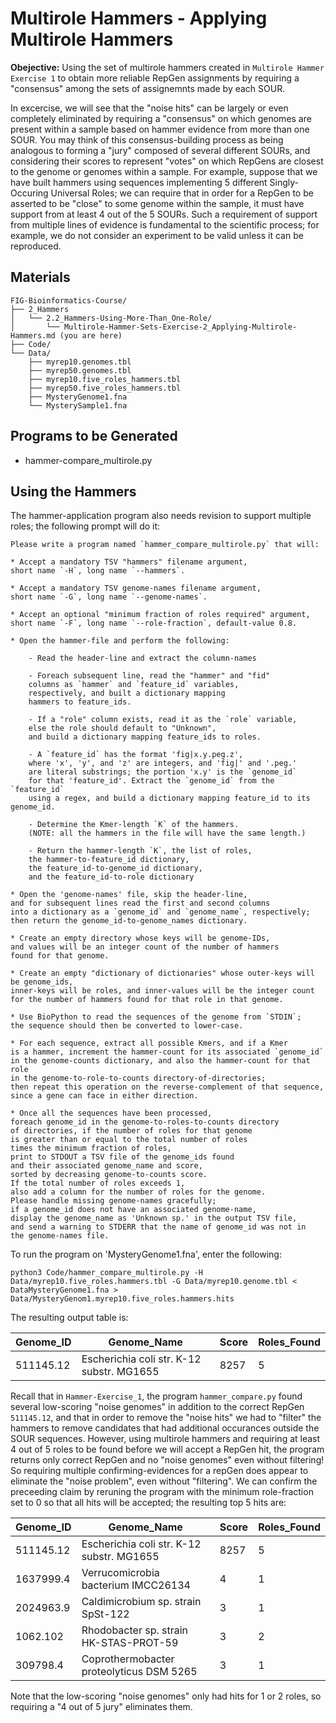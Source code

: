 # Multirole Hammers - Applying Multirole Hammers

**Obejective:** Using the set of multirole hammers created in
`Multirole Hammer Exercise 1` to obtain more reliable RepGen assignments
by requiring a "consensus" among the sets of assignemnts made by each SOUR.

In excercise, we will see that the "noise hits"
can be largely or even completely eliminated by requiring
a "consensus" on which genomes are present within a sample
based on hammer evidence from more than one SOUR. 
You may think of this consensus-building process as being analogous
to forming a "jury" composed of several different SOURs,
and considering their scores to represent "votes"
on which RepGens are closest to the genome or genomes within a sample.
For example, suppose that we have built hammers using sequences
implementing 5 different Singly-Occuring Universal Roles;
we can require that in order for a RepGen to be asserted
to be "close" to some genome within the sample, it must have support
from at least 4 out of the 5 SOURs. Such a requirement of support
from multiple lines of evidence is fundamental to the scientific process;
for example, we do not consider an experiment to be valid unless
it can be reproduced.

## Materials

```
FIG-Bioinformatics-Course/
├── 2_Hammers
│   └── 2.2_Hammers-Using-More-Than_One-Role/
│       └── Multirole-Hammer-Sets-Exercise-2_Applying-Multirole-Hammers.md (you are here)
├── Code/
└── Data/
    ├── myrep10.genomes.tbl
    ├── myrep50.genomes.tbl
    ├── myrep10.five_roles_hammers.tbl
    ├── myrep50.five_roles_hammers.tbl
    ├── MysteryGenome1.fna
    └── MysterySample1.fna
```

## Programs to be Generated

* hammer-compare_multirole.py

## Using the Hammers

The hammer-application program also needs revision to support multiple roles;
the following prompt will do it:

```
Please write a program named `hammer_compare_multirole.py` that will:

* Accept a mandatory TSV "hammers" filename argument,
short name `-H`, long name `--hammers`.

* Accept a mandatory TSV genome-names filename argument,
short name `-G`, long name `--genome-names`.

* Accept an optional "minimum fraction of roles required" argument,
short name `-F`, long name `--role-fraction`, default-value 0.8.

* Open the hammer-file and perform the following:
    
    - Read the header-line and extract the column-names
    
    - Foreach subsequent line, read the "hammer" and "fid"
    columns as `hammer` and `feature_id` variables,
    respectively, and built a dictionary mapping
    hammers to feature_ids.

    - If a "role" column exists, read it as the `role` variable,
    else the role should default to "Unknown",
    and build a dictionary mapping feature_ids to roles.

    - A `feature_id` has the format 'fig|x.y.peg.z',
    where 'x', 'y', and 'z' are integers, and 'fig|' and '.peg.'
    are literal substrings; the portion 'x.y' is the `genome_id`
    for that 'feature_id'. Extract the `genome_id` from the `feature_id`
    using a regex, and build a dictionary mapping feature_id to its genome_id.

    - Determine the Kmer-length `K` of the hammers.
    (NOTE: all the hammers in the file will have the same length.)

    - Return the hammer-length `K`, the list of roles,
    the hammer-to-feature_id dictionary,
    the feature_id-to-genome_id dictionary,
    and the feature_id-to-role dictionary

* Open the 'genome-names' file, skip the header-line,
and for subsequent lines read the first and second columns
into a dictionary as a `genome_id` and `genome_name`, respectively;
then return the genome_id-to-genome_names dictionary.

* Create an empty directory whose keys will be genome-IDs,
and values will be an integer count of the number of hammers
found for that genome.

* Create an empty "dictionary of dictionaries" whose outer-keys will be genome_ids,
inner-keys will be roles, and inner-values will be the integer count
for the number of hammers found for that role in that genome.

* Use BioPython to read the sequences of the genome from `STDIN`;
the sequence should then be converted to lower-case.

* For each sequence, extract all possible Kmers, and if a Kmer
is a hammer, increment the hammer-count for its associated `genome_id`
in the genome-counts dictionary, and also the hammer-count for that role
in the genome-to-role-to-counts directory-of-directories;
then repeat this operation on the reverse-complement of that sequence,
since a gene can face in either direction.

* Once all the sequences have been processed,
foreach genome_id in the genome-to-roles-to-counts directory
of directories, if the number of roles for that genome
is greater than or equal to the total number of roles
times the minimum fraction of roles,
print to STDOUT a TSV file of the genome_ids found
and their associated genome_name and score,
sorted by decreasing genome-to-counts score.
If the total number of roles exceeds 1,
also add a column for the number of roles for the genome.
Please handle missing genome-names gracefully;
if a genome_id does not have an associated genome-name,
display the genome_name as 'Unknown sp.' in the output TSV file,
and send a warning to STDERR that the name of genome_id was not in 
the genome-names file.
```

To run the program on 'MysteryGenome1.fna', enter the following:

```
python3 Code/hammer_compare_multirole.py -H Data/myrep10.five_roles.hammers.tbl -G Data/myrep10.genome.tbl < DataMysteryGenome1.fna > Data/MysteryGenom1.myrep10.five_roles.hammers.hits
```

The resulting output table is:

| Genome_ID | Genome_Name | Score | Roles_Found |
| --- | --- | --- | --- |
| 511145.12 | Escherichia coli str. K-12 substr. MG1655 | 8257 | 5 |

Recall that in `Hammer-Exercise_1`, the program `hammer_compare.py` found several low-scoring "noise genomes" in addition to the correct RepGen `511145.12`, and that in order to remove the "noise hits" we had to "filter" the hammers to remove candidates that had additional occurances outside the SOUR sequences. However, using multirole hammers and requiring at least 4 out of 5 roles to be found before we will accept a RepGen hit, the program returns only correct RepGen and no "noise genomes" even without filtering!
So requiring multiple confirming-evidences for a repGen does appear to eliminate the "noise problem", even without "filtering". We can confirm the preceeding claim by reruning the program with the minimum role-fraction set to 0
so that all hits will be accepted;  the resulting top 5 hits are:

| Genome_ID | Genome_Name | Score | Roles_Found |
| --- | --- | --- | --- |
| 511145.12 | Escherichia coli str. K-12 substr. MG1655 | 8257 | 5 |
| 1637999.4 | Verrucomicrobia bacterium IMCC26134 | 4 | 1 |
| 2024963.9 | Caldimicrobium sp. strain SpSt-122 | 3 | 1 |
| 1062.102 | Rhodobacter sp. strain HK-STAS-PROT-59 | 3 | 2 |
| 309798.4 | Coprothermobacter proteolyticus DSM 5265 | 3 | 1 |

Note that the low-scoring "noise genomes" only had hits for 1 or 2 roles, so requiring a "4 out of 5 jury" eliminates them.


